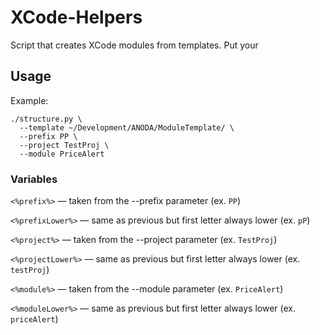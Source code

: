 # XCode-Helpers

Script that creates XCode modules from templates. Put your 

## Usage

Example:

```
./structure.py \
  --template ~/Development/ANODA/ModuleTemplate/ \
  --prefix PP \
  --project TestProj \
  --module PriceAlert
```

### Variables

`<%prefix%>` — taken from the --prefix parameter (ex. `PP`)

`<%prefixLower%>` — same as previous but first letter always lower (ex. `pP`)

`<%project%>` — taken from the --project parameter (ex. `TestProj`)

`<%projectLower%>` — same as previous but first letter always lower (ex. `testProj`)

`<%module%>` — taken from the --module parameter (ex. `PriceAlert`)

`<%moduleLower%>` — same as previous but first letter always lower (ex. `priceAlert`)
